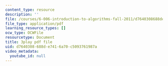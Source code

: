 ```yaml
---
content_type: resource
description: ''
file: /courses/6-006-introduction-to-algorithms-fall-2011/d7640308688de7416a70c5093761987a_P7frcB_-g4w.pdf
file_type: application/pdf
learning_resource_types: []
ocw_type: OCWFile
resourcetype: Document
title: 3play pdf file
uid: d7640308-688d-e741-6a70-c5093761987a
video_metadata:
  youtube_id: null
---
```

